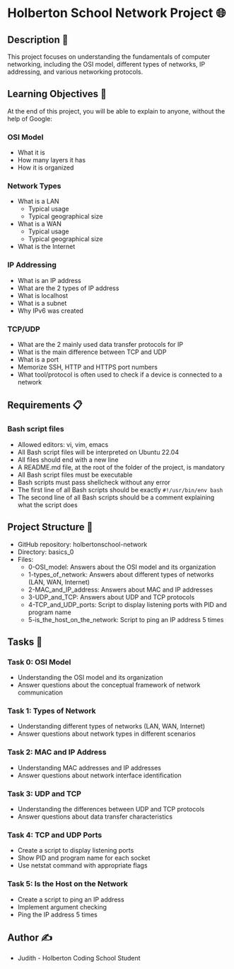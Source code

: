 # Holberton School Network Project 🌐

## Description 📝
This project focuses on understanding the fundamentals of computer networking, including the OSI model, different types of networks, IP addressing, and various networking protocols.

## Learning Objectives 🎯
At the end of this project, you will be able to explain to anyone, without the help of Google:

### OSI Model
- What it is
- How many layers it has
- How it is organized

### Network Types
- What is a LAN
  - Typical usage
  - Typical geographical size
- What is a WAN
  - Typical usage
  - Typical geographical size
- What is the Internet

### IP Addressing
- What is an IP address
- What are the 2 types of IP address
- What is localhost
- What is a subnet
- Why IPv6 was created

### TCP/UDP
- What are the 2 mainly used data transfer protocols for IP
- What is the main difference between TCP and UDP
- What is a port
- Memorize SSH, HTTP and HTTPS port numbers
- What tool/protocol is often used to check if a device is connected to a network

## Requirements 📋
### Bash script files
- Allowed editors: vi, vim, emacs
- All Bash script files will be interpreted on Ubuntu 22.04
- All files should end with a new line
- A README.md file, at the root of the folder of the project, is mandatory
- All Bash script files must be executable
- Bash scripts must pass shellcheck without any error
- The first line of all Bash scripts should be exactly `#!/usr/bin/env bash`
- The second line of all Bash scripts should be a comment explaining what the script does

## Project Structure 📁
- GitHub repository: holbertonschool-network
- Directory: basics_0
- Files:
  - 0-OSI_model: Answers about the OSI model and its organization
  - 1-types_of_network: Answers about different types of networks (LAN, WAN, Internet)
  - 2-MAC_and_IP_address: Answers about MAC and IP addresses
  - 3-UDP_and_TCP: Answers about UDP and TCP protocols
  - 4-TCP_and_UDP_ports: Script to display listening ports with PID and program name
  - 5-is_the_host_on_the_network: Script to ping an IP address 5 times

## Tasks 📝
### Task 0: OSI Model
- Understanding the OSI model and its organization
- Answer questions about the conceptual framework of network communication

### Task 1: Types of Network
- Understanding different types of networks (LAN, WAN, Internet)
- Answer questions about network types in different scenarios

### Task 2: MAC and IP Address
- Understanding MAC addresses and IP addresses
- Answer questions about network interface identification

### Task 3: UDP and TCP
- Understanding the differences between UDP and TCP protocols
- Answer questions about data transfer characteristics

### Task 4: TCP and UDP Ports
- Create a script to display listening ports
- Show PID and program name for each socket
- Use netstat command with appropriate flags

### Task 5: Is the Host on the Network
- Create a script to ping an IP address
- Implement argument checking
- Ping the IP address 5 times

## Author ✍️
- Judith - Holberton Coding School Student